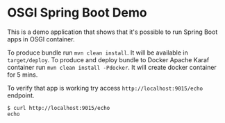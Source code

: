 # OSGI Spring Boot Demo

This is a demo application that shows that it's possible to run Spring Boot apps in OSGI container.

To produce bundle run `mvn clean install`. It will be available in `target/deploy`.
To produce and deploy bundle to Docker Apache Karaf container run `mvn clean install -Pdocker`. It will create docker container for 5 mins.

To verify that app is working try access `http://localhost:9015/echo` endpoint.
```
$ curl http://localhost:9015/echo
echo
```